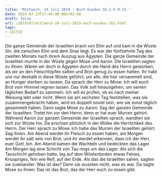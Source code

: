 ```yaml
---
title: 'Mittwoch, 24 Juli 2019 : Buch Exodus 16,1-5.9-15.'
date: 2019-07-23T17:44:00.001+02:00
draft: false
url: /2019/07/mittwoch-24-juli-2019-buch-exodus-161.html
tags: 
- LECTIO
---
```


Die ganze Gemeinde der Israeliten brach von Elim auf und kam in die Wüste Sin, die zwischen Elim und dem Sinai liegt. Es war der fünfzehnte Tag des zweiten Monats nach ihrem Auszug aus Ägypten. Die ganze Gemeinde der Israeliten murrte in der Wüste gegen Mose und Aaron. Die Israeliten sagten zu ihnen: Wären wir doch in Ägypten durch die Hand des Herrn gestorben, als wir an den Fleischtöpfen saßen und Brot genug zu essen hatten. Ihr habt uns nur deshalb in diese Wüste geführt, um alle, die hier versammelt sind, an Hunger sterben zu lassen. Da sprach der Herr zu Mose: Ich will euch Brot vom Himmel regnen lassen. Das Volk soll hinausgehen, um seinen täglichen Bedarf zu sammeln. Ich will es prüfen, ob es nach meiner Weisung lebt oder nicht. Wenn sie am sechsten Tag feststellen, was sie zusammengebracht haben, wird es doppelt soviel sein, wie sie sonst täglich gesammelt haben. Dann sagte Mose zu Aaron: Sag der ganzen Gemeinde der Israeliten: Tretet hin vor den Herrn; denn er hat euer Murren gehört. Während Aaron zur ganzen Gemeinde der Israeliten sprach, wandten sie sich zur Wüste hin. Da erschien plötzlich in der Wolke die Herrlichkeit des Herrn. Der Herr sprach zu Mose: Ich habe das Murren der Israeliten gehört. Sag ihnen: Am Abend werdet ihr Fleisch zu essen haben, am Morgen werdet ihr satt sein von Brot, und ihr werdet erkennen, dass ich der Herr, euer Gott, bin. Am Abend kamen die Wachteln und bedeckten das Lager. Am Morgen lag eine Schicht von Tau rings um das Lager. Als sich die Tauschicht gehoben hatte, lag auf dem Wüstenboden etwas Feines, Knuspriges, fein wie Reif, auf der Erde. Als das die Israeliten sahen, sagten sie zueinander: Was ist das? Denn sie wussten nicht, was es war. Da sagte Mose zu ihnen: Das ist das Brot, das der Herr euch zu essen gibt.